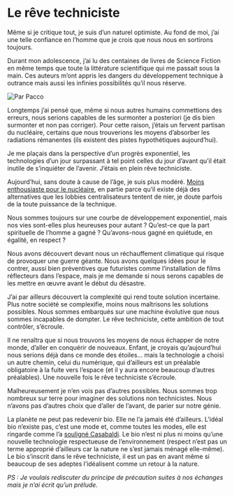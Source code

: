 # Le rêve techniciste

Même si je critique tout, je suis d’un naturel optimiste. Au fond de moi, j’ai une telle confiance en l’homme que je crois que nous nous en sortirons toujours.

Durant mon adolescence, j’ai lu des centaines de livres de Science Fiction en même temps que toute la littérature scientifique qui me passait sous la main. Ces auteurs m’ont appris les dangers du développement technique à outrance mais aussi les infinies possibilités qu’il nous réserve.

![Par Pacco](https://tcrouzet.com/images_tc/20070822pacco.jpg)

Longtemps j’ai pensé que, même si nous autres humains commettions des erreurs, nous serions capables de les surmonter a posteriori (je dis bien surmonter et non pas corriger). Pour cette raison, j’étais un fervent partisan du nucléaire, certains que nous trouverions les moyens d’absorber les radiations rémanentes (ils existent des pistes hypothétiques aujourd’hui).

Je me plaçais dans la perspective d’un progrès exponentiel, les technologies d’un jour surpassant à tel point celles du jour d’avant qu’il était inutile de s’inquiéter de l’avenir. J’étais en plein rêve techniciste.

Aujourd’hui, sans doute à cause de l’âge, je suis plus modéré. [Moins enthousiaste pour le nucléaire](https://tcrouzet.com/2007/05/16/le-nucleaire-me-turlupine/), en partie parce qu’il existe déjà des alternatives que les lobbies centralisateurs tentent de nier, je doute parfois de la toute puissance de la technique.

Nous sommes toujours sur une courbe de développement exponentiel, mais nos vies sont-elles plus heureuses pour autant ? Qu’est-ce que la part spirituelle de l’homme a gagné ? Qu’avons-nous gagné en quiétude, en égalité, en respect ?

Nous avons découvert devant nous un réchauffement climatique qui risque de provoquer une guerre géante. Nous avons quelques idées pour le contrer, aussi bien préventives que futuristes comme l’installation de films réflecteurs dans l’espace, mais je me demande si nous serons capables de les mettre en œuvre avant le début du désastre.

J’ai par ailleurs découvert la complexité qui rend toute solution incertaine. Plus notre société se complexifie, moins nous maîtrisons les solutions possibles. Nous sommes embarqués sur une machine évolutive que nous sommes incapables de dompter. Le rêve techniciste, cette ambition de tout contrôler, s’écroule.

Il ne renaîtra que si nous trouvons les moyens de nous échapper de notre monde, d’aller en conquérir de nouveaux. Enfant, je croyais qu’aujourd’hui nous serions déjà dans ce monde des étoiles… mais la technologie a choisi un autre chemin, celui du numérique, qui d’ailleurs est un préalable obligatoire à la fuite vers l’espace (et il y aura encore beaucoup d’autres préalables). Une nouvelle fois le rêve techniciste s’écroule.

Malheureusement je n’en vois pas d’autres possibles. Nous sommes trop nombreux sur terre pour imaginer des solutions non technicistes. Nous n’avons pas d’autres choix que d’aller de l’avant, de parier sur notre génie.

La planète ne peut pas redevenir bio. Elle ne l’a jamais été d’ailleurs. L’idéal bio n’existe pas, c’est une mode et, comme toutes les modes, elle est ringarde comme l’a [souligné Casabaldi](https://tcrouzet.com/2007/08/20/devoir-de-difference/#comment-41513). Le bio n’est ni plus ni moins qu’une nouvelle technologie respectueuse de l’environnement (respect n’est pas un terme approprié d’ailleurs car la nature ne s’est jamais ménagé elle-même). Le bio s’inscrit dans le rêve techniciste, il est un pas en avant même si beaucoup de ses adeptes l’idéalisent comme un retour à la nature.

*PS : Je voulais rediscuter du principe de précaution suites à nos échanges mais je n’ai écrit qu’un prélude.*